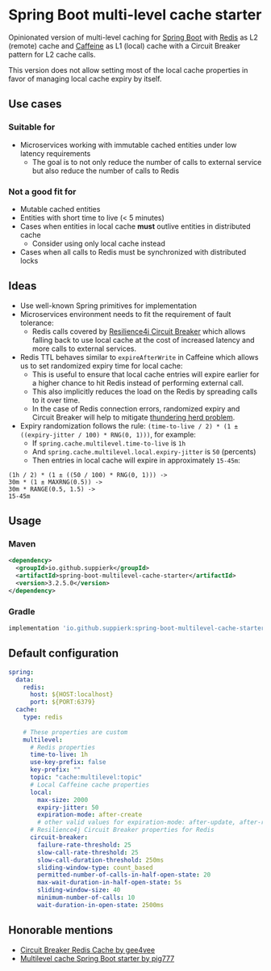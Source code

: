 # Spring Boot multi-level cache starter

Opinionated version of multi-level caching for [Spring Boot](https://spring.io/projects/spring-boot) with [Redis](https://redis.io/) as L2 (remote) cache and [Caffeine](https://github.com/ben-manes/caffeine) as L1 (local) cache with a Circuit Breaker pattern for L2 cache calls.

This version does not allow setting most of the local cache properties in favor of managing local cache expiry by itself.

## Use cases

### Suitable for
- Microservices working with immutable cached entities under low latency requirements
  - The goal is to not only reduce the number of calls to external service but also reduce the number of calls to Redis

### Not a good fit for
- Mutable cached entities
- Entities with short time to live (< 5 minutes)
- Cases when entities in local cache **must** outlive entities in distributed cache
  - Consider using only local cache instead
- Cases when all calls to Redis must be synchronized with distributed locks

## Ideas

- Use well-known Spring primitives for implementation
- Microservices environment needs to fit the requirement of fault tolerance:
  - Redis calls covered by [Resilience4j Circuit Breaker](https://resilience4j.readme.io/docs/circuitbreaker) which allows falling back to use local cache at the cost of increased latency and more calls to external services.
- Redis TTL behaves similar to `expireAfterWrite` in Caffeine which allows us to set randomized expiry time for local cache:
  - This is useful to ensure that local cache entries will expire earlier for a higher chance to hit Redis instead of performing external call.
  - This also implicitly reduces the load on the Redis by spreading calls to it over time.
  - In the case of Redis connection errors, randomized expiry and Circuit Breaker will help to mitigate [thundering herd problem](https://en.wikipedia.org/wiki/Thundering_herd_problem).
- Expiry randomization follows the rule: `(time-to-live / 2) * (1 ± ((expiry-jitter / 100) * RNG(0, 1)))`, for example:
  - If `spring.cache.multilevel.time-to-live` is `1h`
  - And `spring.cache.multilevel.local.expiry-jitter` is `50` (percents)
  - Then entries in local cache will expire in approximately `15-45m`:
```
(1h / 2) * (1 ± ((50 / 100) * RNG(0, 1))) ->
30m * (1 ± MAXRNG(0.5)) ->
30m * RANGE(0.5, 1.5) ->
15-45m
```

## Usage
### Maven
```xml
<dependency>
  <groupId>io.github.suppierk</groupId>
  <artifactId>spring-boot-multilevel-cache-starter</artifactId>
  <version>3.2.5.0</version>
</dependency>
```

### Gradle
```groovy
implementation 'io.github.suppierk:spring-boot-multilevel-cache-starter:3.2.5.0'
```

## Default configuration

```yaml
spring:
  data:
    redis:
      host: ${HOST:localhost}
      port: ${PORT:6379}
  cache:
    type: redis
    
    # These properties are custom
    multilevel:
      # Redis properties
      time-to-live: 1h
      use-key-prefix: false
      key-prefix: ""
      topic: "cache:multilevel:topic"
      # Local Caffeine cache properties
      local:
        max-size: 2000
        expiry-jitter: 50
        expiration-mode: after-create
        # other valid values for expiration-mode: after-update, after-read
      # Resilience4j Circuit Breaker properties for Redis
      circuit-breaker:
        failure-rate-threshold: 25
        slow-call-rate-threshold: 25
        slow-call-duration-threshold: 250ms
        sliding-window-type: count_based
        permitted-number-of-calls-in-half-open-state: 20
        max-wait-duration-in-half-open-state: 5s
        sliding-window-size: 40
        minimum-number-of-calls: 10
        wait-duration-in-open-state: 2500ms
```

## Honorable mentions

- [Circuit Breaker Redis Cache by gee4vee](https://github.com/gee4vee/circuit-breaker-redis-cache)
- [Multilevel cache Spring Boot starter by pig777](https://github.com/pig-mesh/multilevel-cache-spring-boot-starter)

